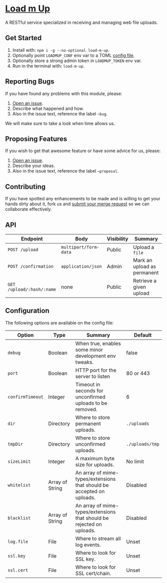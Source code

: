# [Load m Up](https://gitlab.com/GCSBOSS/load-m-up)

A RESTful service specialized in receiving and managing web file uploads.

## Get Started

1. Install with: `npm i -g --no-optional load-m-up`.
2. Optionally point `LOADMUP_CONF` env var to a TOML [config file](#configuration).
3. Optionally store a strong admin token in `LOADMUP_TOKEN` env var.
4. Run in the terminal with: `load-m-up`.

## Reporting Bugs
If you have found any problems with this module, please:

1. [Open an issue](https://gitlab.com/GCSBOSS/load-m-up/issues/new).
2. Describe what happened and how.
3. Also in the issue text, reference the label `~bug`.

We will make sure to take a look when time allows us.

## Proposing Features
If you wish to get that awesome feature or have some advice for us, please:
1. [Open an issue](https://gitlab.com/GCSBOSS/load-m-up/issues/new).
2. Describe your ideas.
3. Also in the issue text, reference the label `~proposal`.

## Contributing
If you have spotted any enhancements to be made and is willing to get your hands
dirty about it, fork us and
[submit your merge request](https://gitlab.com/GCSBOSS/load-m-up/merge_requests/new)
so we can collaborate effectively.

## API

Endpoint | Body | Visibility | Summary
---------|------|---------|---
`POST /upload` | `multipart/form-data` | Public | Upload a `file`
`POST /confirmation` | `application/json` | Admin | Mark an upload as permanent
`GET /upload/:hash/:name` | none | Public | Retrieve a given upload

## Configuration

The following options are available on the config file:

Option | Type | Summary | Default
-------|------|---------|--------
`debug`| Boolean | When true, enables some minor development env tweaks. | false
`port`| Boolean | HTTP port for the server to listen | 80 or 443
`confirmTimeout` | Integer | Timeout in seconds for unconfirmed uploads to be removed. | 6
`dir` | Directory | Where to store permanent uploads. | `./uploads`
`tmpDir` | Directory | Where to store unconfirmed uploads. | `./uploads/tmp`
`sizeLimit` | Integer | A maximum byte size for uploads. | No limit
`whitelist` | Array of String | An array of mime-types/extensions that should be accepted on uploads. | Disabled
`blacklist` | Array of String | An array of mime-types/extensions that should be rejected on uploads. | Disabled
`log.file` | File | Where to stream all log events. | Unset
`ssl.key` | File | Where to look for SSL key. | Unset
`ssl.cert` | File | Where to look for SSL cert/chain. | Unset
